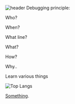 ![header](https://capsule-render.vercel.app/api?type=waving&color=ffffff&height=80&section=header&fontSize=90&)
Debugging principle:

Who?

When?

What line?

What?

How?

Why..

Learn various things

![Top Langs](https://github-readme-stats.vercel.app/api/top-langs/?username=0x000000EF-0x000000EF)


[Something](https://www.youtube.com/watch?v=xvFZjo5PgG0).
